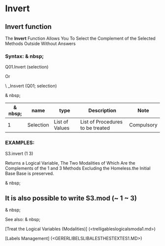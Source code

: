 # Invert

## Invert function

The **Invert** Function Allows You To Select the Complement of the Selected Methods Outside Without Answers

### Syntax: & nbsp;

Q01.Invert (selection)

Or

\ _Insvert (Q01; selection)

& nbsp;

| & nbsp; | **name** | **type** | **Description** | **Note** |
| --- | --- | --- | --- | --- |
| &#49; | Selection | List of Values ​​| List of Procedures to be treated | Compulsory |

### EXAMPLES:

S3.invert (1 3)

Returns a Logical Variable, The Two Modalities of Which Are the Complements of the 1 and 3 Methods Excluding the Homeless.the Initial Base Base is preserved.

& nbsp;

## It is also possible to write S3.mod (~ 1 ~ 3)

& nbsp;

See also: & nbsp;

[Treat the Logical Variables (Modalities)] (<trelligableslogicalsmoda1.md>)

[Labels Management] (<GERERLIBELSLIBALESTHESTEXTES1.MD>)